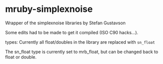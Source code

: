# mruby-simplexnoise
Wrapper of the simplexnoise libraries by Stefan Gustavson

Some edits had to be made to get it compiled (ISO C90 hacks...).

types:
Currently all float/doubles in the library are replaced with `sn_float`

The sn_float type is currently set to mrb_float, but can be changed back to
float or double.
